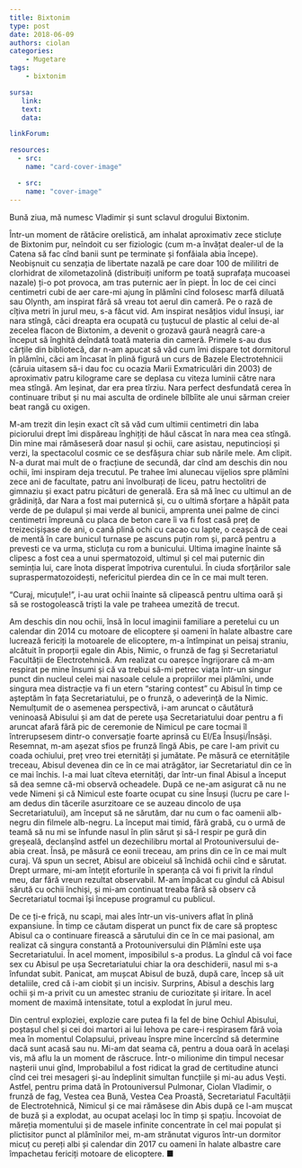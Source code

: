 ```yaml
---
title: Bixtonim
type: post
date: 2018-06-09
authors: ciolan
categories:
    - Mugetare
tags:
    - bixtonim

sursa:
   link:
   text:
   data:

linkForum:

resources:
  - src:
    name: "card-cover-image"

  - src:
    name: "cover-image"
---
```


Bună ziua, mă numesc Vladimir și sunt sclavul drogului Bixtonim.

Într-un moment de rătăcire orelistică, am inhalat aproximativ zece sticluțe de Bixtonim pur, neîndoit cu ser fiziologic (cum m-a învățat dealer-ul de la Catena să fac cînd banii sunt pe terminate și fonfăiala abia începe). Neobișnuit cu senzația de libertate nazală pe care doar 100 de mililitri de clorhidrat de xilometazolină (distribuiți uniform pe toată suprafața mucoasei nazale) ți-o pot provoca, am tras puternic aer în piept. În loc de cei cinci centimetri cubi de aer care-mi ajung în plămîni cînd folosesc marfă diluată sau Olynth, am inspirat fără să vreau tot aerul din cameră. Pe o rază de cîțiva metri în jurul meu, s-a făcut vid. Am inspirat nesățios vidul însuși, iar nara stîngă, căci dreapta era ocupată cu țuștucul de plastic al celui de-al zecelea flacon de Bixtonim, a devenit o grozavă gaură neagră care-a început să înghită deîndată toată materia din cameră. Primele s-au dus cărțile din bibliotecă, dar n-am apucat să văd cum îmi dispare tot dormitorul în plămîni, căci am încasat în plină figură un curs de Bazele Electrotehnicii (căruia uitasem să-i dau foc cu ocazia Marii Exmatriculări din 2003) de aproximativ patru kilograme care se deplasa cu viteza luminii către nara mea stîngă. Am leșinat, dar era prea tîrziu. Nara perfect desfundată cerea în continuare tribut și nu mai asculta de ordinele bîlbîite ale unui sărman creier beat rangă cu oxigen.

M-am trezit din leșin exact cît să văd cum ultimii centimetri din laba piciorului drept îmi dispăreau înghițiți de hăul căscat în nara mea cea stîngă. Din mine mai rămăseseră doar nasul și ochii, care asistau, neputincioși și verzi, la spectacolul cosmic ce se desfășura chiar sub nările mele. Am clipit. N-a durat mai mult de o fracțiune de secundă, dar cînd am deschis din nou ochii, îmi inspiram deja trecutul. Pe trahee îmi alunecau vijelios spre plămîni zece ani de facultate, patru ani învolburați de liceu, patru hectolitri de gimnaziu și exact patru picături de generală. Era să mă înec cu ultimul an de grădiniță, dar Nara a fost mai puternică și, cu o ultimă sforțare a hăpăit pata verde de pe dulapul și mai verde al bunicii, amprenta unei palme de cinci centimetri împreună cu placa de beton care îi va fi fost casă preț de treizecișișase de ani, o cană plină ochi cu cacao cu lapte, o ceașcă de ceai de mentă în care bunicul turnase pe ascuns puțin rom și, parcă pentru a prevesti ce va urma, sticluța cu rom a bunicului. Ultima imagine înainte să clipesc a fost cea a unui spermatozoid, ultimul și cel mai puternic din seminția lui, care înota disperat împotriva curentului. În ciuda sforțărilor sale supraspermatozoidești, nefericitul pierdea din ce în ce mai mult teren.

“Curaj, micuțule!”, i-au urat ochii înainte să clipească pentru ultima oară și să se rostogolească triști la vale pe traheea umezită de trecut.

Am deschis din nou ochii, însă în locul imaginii familiare a peretelui cu un calendar din 2014 cu motoare de elicoptere și oameni în halate albastre care lucrează fericiți la motoarele de elicoptere, m-a întîmpinat un peisaj straniu, alcătuit în proporții egale din Abis, Nimic, o frunză de fag și Secretariatul Facultății de Electrotehnică. Am realizat cu oareșce îngrijorare că m-am respirat pe mine însumi și că va trebui să-mi petrec viața într-un singur punct din nucleul celei mai nasoale celule a propriilor mei plămîni, unde singura mea distracție va fi un etern “staring contest” cu Abisul în timp ce așteptăm în fața Secretariatului, pe o frunză, o adeverință de la Nimic. Nemulțumit de o asemenea perspectivă, i-am aruncat o căutătură veninoasă Abisului și am dat de perete ușa Secretariatului doar pentru a fi aruncat afară fără pic de ceremonie de Nimicul pe care tocmai îl întrerupsesem dintr-o conversație foarte aprinsă cu El/Ea Însuși/Însăși. Resemnat, m-am așezat sfios pe frunză lîngă Abis, pe care l-am privit cu coada ochiului, preț vreo trei eternități și jumătate. Pe măsură ce eternitățile treceau, Abisul devenea din ce în ce mai atrăgător, iar Secretariatul din ce în ce mai închis. I-a mai luat cîteva eternități, dar într-un final Abisul a început să dea semne că-mi observă ocheadele. După ce ne-am asigurat că nu ne vede Nimeni și că Nimicul este foarte ocupat cu sine Însuși (lucru pe care l-am dedus din tăcerile asurzitoare ce se auzeau dincolo de ușa Secretariatului), am început să ne sărutăm, dar nu cum o fac oamenii alb-negru din filmele alb-negru. La început mai timid, fără grabă, cu o urmă de teamă să nu mi se înfunde nasul în plin sărut și să-l respir pe gură din greșeală, declanșînd astfel un dezechilibru mortal al Protouniversului de-abia creat. Însă, pe măsură ce eonii treceau, am prins din ce în ce mai mult curaj. Vă spun un secret, Abisul are obiceiul să închidă ochii cînd e sărutat. Drept urmare, mi-am întețit eforturile în speranța că voi fi privit la rîndul meu, dar fără vreun rezultat observabil. M-am împăcat cu gîndul că Abisul sărută cu ochii închiși, și mi-am continuat treaba fără să observ că Secretariatul tocmai își începuse programul cu publicul.

De ce ți-e frică, nu scapi, mai ales într-un vis-univers aflat în plină expansiune. În timp ce căutam disperat un punct fix de care să proptesc Abisul ca o continuare firească a sărutului din ce în ce mai pasional, am realizat că singura constantă a Protouniversului din Plămîni este ușa Secretariatului.  În acel moment, imposibilul s-a produs.  La gîndul că voi face sex cu Abisul pe ușa Secretariatului chiar la ora deschiderii, nasul mi s-a înfundat subit. Panicat, am mușcat Abisul de buză, după care, încep să uit detaliile, cred că i-am ciobit și un incisiv. Surprins, Abisul a deschis larg ochii și m-a privit cu un amestec straniu de curiozitate și iritare. În acel moment de maximă intensitate, totul a explodat în jurul meu.

Din centrul exploziei, explozie care putea fi la fel de bine Ochiul Abisului, poștașul chel și cei doi martori ai lui Iehova pe care-i respirasem fără voia mea în momentul Colapsului, priveau înspre mine încercînd să determine dacă sunt acasă sau nu. Mi-am dat seama că, pentru a doua oară în același vis, mă aflu la un moment de răscruce. Într-o milionime din timpul necesar nașterii unui gînd, Improbabilul a fost ridicat la grad de certitudine atunci cînd cei trei mesageri și-au îndeplinit simultan funcțiile și mi-au adus Vești. Astfel, pentru prima dată în Protouniversul Pulmonar, Ciolan Vladimir, o frunză de fag, Vestea cea Bună, Vestea Cea Proastă, Secretariatul Facultății de Electrotehnică, Nimicul și ce mai rămăsese din Abis după ce l-am mușcat de buză și a explodat, au ocupat același loc în timp și spațiu. Încovoiat de măreția momentului și de masele infinite concentrate în cel mai populat și plictisitor punct al plămînilor mei, m-am strănutat viguros într-un dormitor micuț cu pereți albi și calendar din 2017 cu oameni în halate albastre care împachetau fericiți motoare de elicoptere. ■
